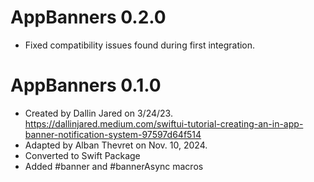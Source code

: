 # AppBanners 0.2.0

- Fixed compatibility issues found during first integration.

# AppBanners 0.1.0

- Created by Dallin Jared on 3/24/23.
    https://dallinjared.medium.com/swiftui-tutorial-creating-an-in-app-banner-notification-system-97597d64f514
- Adapted by Alban Thevret on Nov. 10, 2024.
- Converted to Swift Package
- Added #banner and #bannerAsync macros
